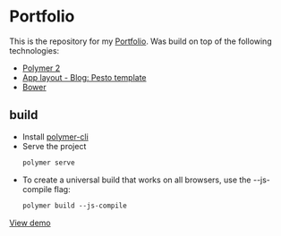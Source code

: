 # Portfolio
This is the repository for my [Portfolio](https://alangumer.github.io/portfolio/). Was build on top of the following technologies:
* [Polymer 2](https://www.polymer-project.org/2.0/)
* [App layout - Blog: Pesto template](https://github.com/PolymerElements/app-layout/tree/2.0-preview)
* [Bower](https://bower.io)

## build
* Install [polymer-cli](https://www.polymer-project.org/2.0/start/install-2-0)
* Serve the project
  ```html
  polymer serve
  ```
* To create a universal build that works on all browsers, use the --js-compile flag:
  ```html
  polymer build --js-compile
  ```

[View demo](https://alangumer.github.io/portfolio/)  
